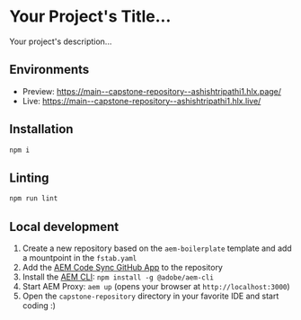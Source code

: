 # Your Project's Title...
Your project's description...

## Environments
- Preview: https://main--capstone-repository--ashishtripathi1.hlx.page/
- Live: https://main--capstone-repository--ashishtripathi1.hlx.live/

## Installation

```sh
npm i
```

## Linting

```sh
npm run lint
```

## Local development

1. Create a new repository based on the `aem-boilerplate` template and add a mountpoint in the `fstab.yaml`
1. Add the [AEM Code Sync GitHub App](https://github.com/apps/aem-code-sync) to the repository
1. Install the [AEM CLI](https://github.com/adobe/helix-cli): `npm install -g @adobe/aem-cli`
1. Start AEM Proxy: `aem up` (opens your browser at `http://localhost:3000`)
1. Open the `capstone-repository` directory in your favorite IDE and start coding :)
